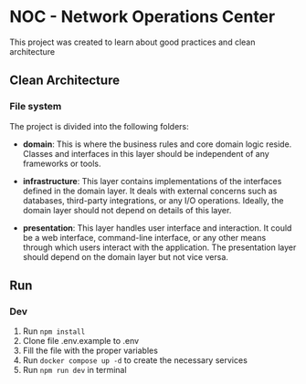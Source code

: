 # NOC - Network Operations Center

This project was created to learn about good practices and clean architecture

## Clean Architecture

### File system

The project is divided into the following folders:

- **domain**:
  This is where the business rules and core domain logic reside. Classes and interfaces in this layer should be independent of any frameworks or tools.

- **infrastructure**:
  This layer contains implementations of the interfaces defined in the domain layer. It deals with external concerns such as databases, third-party integrations, or any I/O operations. Ideally, the domain layer should not depend on details of this layer.

- **presentation**:
  This layer handles user interface and interaction. It could be a web interface, command-line interface, or any other means through which users interact with the application. The presentation layer should depend on the domain layer but not vice versa.

## Run

### Dev
1. Run ```npm install```
2. Clone file .env.example to .env
3. Fill the file with the proper variables
4. Run ```docker compose up -d``` to create the necessary services
5. Run ```npm run dev``` in terminal